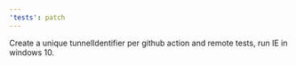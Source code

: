 ```yaml
---
'tests': patch
---
```


Create a unique tunnelIdentifier per github action and remote tests, run IE in windows 10.
